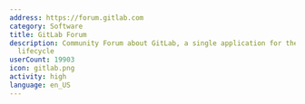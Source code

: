 ```yaml
---
address: https://forum.gitlab.com
category: Software
title: GitLab Forum
description: Community Forum about GitLab, a single application for the entire DevOps
  lifecycle
userCount: 19903
icon: gitlab.png
activity: high
language: en_US
---
```

